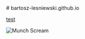 <title>Witaj na mojej stronie testowej!</title>
# bartosz-lesniewski.github.io

[test](./test.md)

![Munch Scream](https://upload.wikimedia.org/wikipedia/commons/thumb/c/c5/Edvard_Munch%2C_1893%2C_The_Scream%2C_oil%2C_tempera_and_pastel_on_cardboard%2C_91_x_73_cm%2C_National_Gallery_of_Norway.jpg/220px-Edvard_Munch%2C_1893%2C_The_Scream%2C_oil%2C_tempera_and_pastel_on_cardboard%2C_91_x_73_cm%2C_National_Gallery_of_Norway.jpg)
